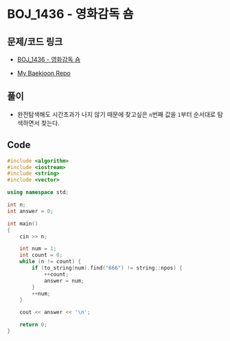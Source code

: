 # BOJ_1436 - 영화감독 숌

## 문제/코드 링크

- [BOJ_1436 - 영화감독 숌](https://www.acmicpc.net/problem/1436)

- [My Baekjoon Repo](https://github.com/Meantint/Baekjoon)

## 풀이

- 완전탐색해도 시간초과가 나지 않기 때문에 찾고싶은 `n`번째 값을 `1`부터 순서대로 탐색하면서 찾는다.

## Code

```cpp
#include <algorithm>
#include <iostream>
#include <string>
#include <vector>

using namespace std;

int n;
int answer = 0;

int main()
{
    cin >> n;

    int num = 1;
    int count = 0;
    while (n != count) {
        if (to_string(num).find("666") != string::npos) {
            ++count;
            answer = num;
        }
        ++num;
    }

    cout << answer << '\n';

    return 0;
}
```
